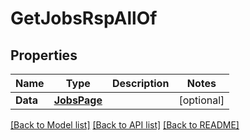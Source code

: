 # GetJobsRspAllOf

## Properties

Name | Type | Description | Notes
------------ | ------------- | ------------- | -------------
**Data** | [**JobsPage**](JobsPage.md) |  | [optional] 

[[Back to Model list]](../README.md#documentation-for-models) [[Back to API list]](../README.md#documentation-for-api-endpoints) [[Back to README]](../README.md)


